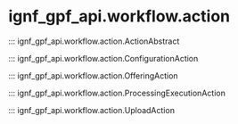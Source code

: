 # ignf_gpf_api.workflow.action

::: ignf_gpf_api.workflow.action.ActionAbstract

::: ignf_gpf_api.workflow.action.ConfigurationAction

::: ignf_gpf_api.workflow.action.OfferingAction

::: ignf_gpf_api.workflow.action.ProcessingExecutionAction

::: ignf_gpf_api.workflow.action.UploadAction
